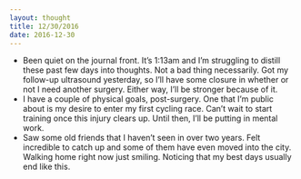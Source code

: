 ```yaml
---
layout: thought
title: 12/30/2016
date: 2016-12-30
---
```


- Been quiet on the journal front. It’s 1:13am and I’m struggling to distill these past few days into thoughts. Not a bad thing necessarily. Got my follow-up ultrasound yesterday, so I’ll have some closure in whether or not I need another surgery. Either way, I’ll be stronger because of it.
- I have a couple of physical goals, post-surgery. One that I’m public about is my desire to enter my first cycling race. Can’t wait to start training once this injury clears up. Until then, I’ll be putting in mental work.
- Saw some old friends that I haven’t seen in over two years. Felt incredible to catch up and some of them have even moved into the city. Walking home right now just smiling. Noticing that my best days usually end like this.
